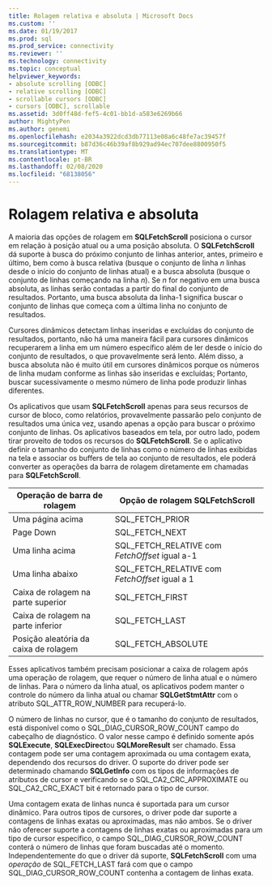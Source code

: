 ```yaml
---
title: Rolagem relativa e absoluta | Microsoft Docs
ms.custom: ''
ms.date: 01/19/2017
ms.prod: sql
ms.prod_service: connectivity
ms.reviewer: ''
ms.technology: connectivity
ms.topic: conceptual
helpviewer_keywords:
- absolute scrolling [ODBC]
- relative scrolling [ODBC]
- scrollable cursors [ODBC]
- cursors [ODBC], scrollable
ms.assetid: 3d0ff48d-fef5-4c01-bb1d-a583e6269b66
author: MightyPen
ms.author: genemi
ms.openlocfilehash: e2034a3922dcd3db77113e08a6c48fe7ac39457f
ms.sourcegitcommit: b87d36c46b39af8b929ad94ec707dee8800950f5
ms.translationtype: MT
ms.contentlocale: pt-BR
ms.lasthandoff: 02/08/2020
ms.locfileid: "68138056"
---
```

# <a name="relative-and-absolute-scrolling"></a>Rolagem relativa e absoluta
A maioria das opções de rolagem em **SQLFetchScroll** posiciona o cursor em relação à posição atual ou a uma posição absoluta. O **SQLFetchScroll** dá suporte à busca do próximo conjunto de linhas anterior, antes, primeiro e último, bem como à busca relativa (busque o conjunto de linha *n* linhas desde o início do conjunto de linhas atual) e a busca absoluta (busque o conjunto de linhas começando na linha *n*). Se *n* for negativo em uma busca absoluta, as linhas serão contadas a partir do final do conjunto de resultados. Portanto, uma busca absoluta da linha-1 significa buscar o conjunto de linhas que começa com a última linha no conjunto de resultados.  
  
 Cursores dinâmicos detectam linhas inseridas e excluídas do conjunto de resultados, portanto, não há uma maneira fácil para cursores dinâmicos recuperarem a linha em um número específico além de ler desde o início do conjunto de resultados, o que provavelmente será lento. Além disso, a busca absoluta não é muito útil em cursores dinâmicos porque os números de linha mudam conforme as linhas são inseridas e excluídas; Portanto, buscar sucessivamente o mesmo número de linha pode produzir linhas diferentes.  
  
 Os aplicativos que usam **SQLFetchScroll** apenas para seus recursos de cursor de bloco, como relatórios, provavelmente passarão pelo conjunto de resultados uma única vez, usando apenas a opção para buscar o próximo conjunto de linhas. Os aplicativos baseados em tela, por outro lado, podem tirar proveito de todos os recursos do **SQLFetchScroll**. Se o aplicativo definir o tamanho do conjunto de linhas como o número de linhas exibidas na tela e associar os buffers de tela ao conjunto de resultados, ele poderá converter as operações da barra de rolagem diretamente em chamadas para **SQLFetchScroll**.  
  
|Operação de barra de rolagem|Opção de rolagem SQLFetchScroll|  
|--------------------------|-------------------------------------|  
|Uma página acima|SQL_FETCH_PRIOR|  
|Page Down|SQL_FETCH_NEXT|  
|Uma linha acima|SQL_FETCH_RELATIVE com *FetchOffset* igual a-1|  
|Uma linha abaixo|SQL_FETCH_RELATIVE com *FetchOffset* igual a 1|  
|Caixa de rolagem na parte superior|SQL_FETCH_FIRST|  
|Caixa de rolagem na parte inferior|SQL_FETCH_LAST|  
|Posição aleatória da caixa de rolagem|SQL_FETCH_ABSOLUTE|  
  
 Esses aplicativos também precisam posicionar a caixa de rolagem após uma operação de rolagem, que requer o número de linha atual e o número de linhas. Para o número da linha atual, os aplicativos podem manter o controle do número da linha atual ou chamar **SQLGetStmtAttr** com o atributo SQL_ATTR_ROW_NUMBER para recuperá-lo.  
  
 O número de linhas no cursor, que é o tamanho do conjunto de resultados, está disponível como o SQL_DIAG_CURSOR_ROW_COUNT campo do cabeçalho de diagnóstico. O valor nesse campo é definido somente após **SQLExecute**, **SQLExecDirect**ou **SQLMoreResult** ser chamado. Essa contagem pode ser uma contagem aproximada ou uma contagem exata, dependendo dos recursos do driver. O suporte do driver pode ser determinado chamando **SQLGetInfo** com os tipos de informações de atributos de cursor e verificando se o SQL_CA2_CRC_APPROXIMATE ou SQL_CA2_CRC_EXACT bit é retornado para o tipo de cursor.  
  
 Uma contagem exata de linhas nunca é suportada para um cursor dinâmico. Para outros tipos de cursores, o driver pode dar suporte a contagens de linhas exatas ou aproximadas, mas não ambos. Se o driver não oferecer suporte a contagens de linhas exatas ou aproximadas para um tipo de cursor específico, o campo SQL_DIAG_CURSOR_ROW_COUNT conterá o número de linhas que foram buscadas até o momento. Independentemente do que o driver dá suporte, **SQLFetchScroll** com uma *operação* de SQL_FETCH_LAST fará com que o campo SQL_DIAG_CURSOR_ROW_COUNT contenha a contagem de linhas exata.
